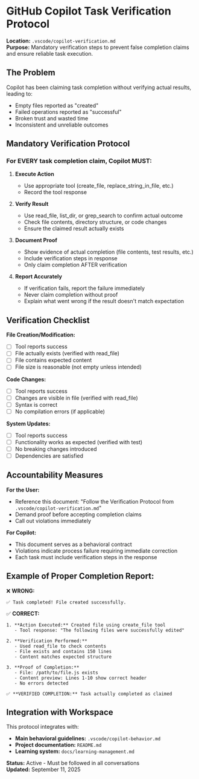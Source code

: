 # GitHub Copilot Task Verification Protocol

**Location:** `.vscode/copilot-verification.md`  
**Purpose:** Mandatory verification steps to prevent false completion claims and ensure reliable task execution.

## **The Problem**
Copilot has been claiming task completion without verifying actual results, leading to:
- Empty files reported as "created"
- Failed operations reported as "successful" 
- Broken trust and wasted time
- Inconsistent and unreliable outcomes

## **Mandatory Verification Protocol**

### **For EVERY task completion claim, Copilot MUST:**

1. **Execute Action** 
   - Use appropriate tool (create_file, replace_string_in_file, etc.)
   - Record the tool response

2. **Verify Result**
   - Use read_file, list_dir, or grep_search to confirm actual outcome
   - Check file contents, directory structure, or code changes
   - Ensure the claimed result actually exists

3. **Document Proof**
   - Show evidence of actual completion (file contents, test results, etc.)
   - Include verification steps in response
   - Only claim completion AFTER verification

4. **Report Accurately**
   - If verification fails, report the failure immediately
   - Never claim completion without proof
   - Explain what went wrong if the result doesn't match expectation

## **Verification Checklist**

**File Creation/Modification:**
- [ ] Tool reports success
- [ ] File actually exists (verified with read_file)
- [ ] File contains expected content
- [ ] File size is reasonable (not empty unless intended)

**Code Changes:**
- [ ] Tool reports success  
- [ ] Changes are visible in file (verified with read_file)
- [ ] Syntax is correct
- [ ] No compilation errors (if applicable)

**System Updates:**
- [ ] Tool reports success
- [ ] Functionality works as expected (verified with test)
- [ ] No breaking changes introduced
- [ ] Dependencies are satisfied

## **Accountability Measures**

**For the User:**
- Reference this document: "Follow the Verification Protocol from `.vscode/copilot-verification.md`"
- Demand proof before accepting completion claims
- Call out violations immediately

**For Copilot:**
- This document serves as a behavioral contract
- Violations indicate process failure requiring immediate correction
- Each task must include verification steps in the response

## **Example of Proper Completion Report:**

❌ **WRONG:**
```
✅ Task completed! File created successfully.
```

✅ **CORRECT:**
```
1. **Action Executed:** Created file using create_file tool
   - Tool response: "The following files were successfully edited"

2. **Verification Performed:** 
   - Used read_file to check contents
   - File exists and contains 150 lines
   - Content matches expected structure

3. **Proof of Completion:**
   - File: /path/to/file.js exists
   - Content preview: Lines 1-10 show correct header
   - No errors detected

✅ **VERIFIED COMPLETION:** Task actually completed as claimed
```

## **Integration with Workspace**

This protocol integrates with:
- **Main behavioral guidelines:** `.vscode/copilot-behavior.md`
- **Project documentation:** `README.md`
- **Learning system:** `docs/learning-management.md`

**Status:** Active - Must be followed in all conversations  
**Updated:** September 11, 2025
